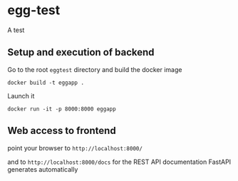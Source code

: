 # egg-test

A test

## Setup and execution of backend

Go to the root `eggtest` directory and build the docker image

`docker build -t eggapp .`

Launch it

`docker run -it -p 8000:8000 eggapp`

## Web access to frontend

point your browser to `http://localhost:8000/`

and to `http://localhost:8000/docs` for the  REST API
documentation FastAPI generates automatically
